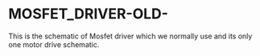 # MOSFET_DRIVER-OLD-
This is the schematic of Mosfet driver which we normally use and its only one motor drive schematic.
